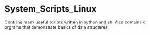 # System_Scripts_Linux

Contians many useful scripts written in python and sh. Also contains c prgrams that demonstrate basics of data structures
